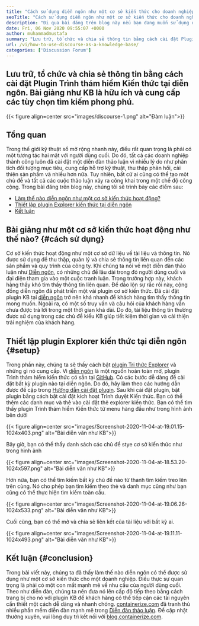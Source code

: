 ```yaml
---
title: "Cách sử dụng diễn ngôn như một cơ sở kiến ​​thức cho doanh nghiệp" 
seoTitle: "Cách sử dụng diễn ngôn như một cơ sở kiến ​​thức cho doanh nghiệp" 
description: "Đi qua bài đăng trên blog này nếu bạn đang muốn sử dụng diễn ngôn như một cơ sở kiến ​​thức. Bật nó ngay hôm nay và chia sẻ các phiên bản trực tiếp của tài liệu của công ty bạn" 
date: Fri, 06 Nov 2020 09:55:07 +0000
author: muhammadmustafa
summary: "Lưu trữ, tổ chức và chia sẻ thông tin bằng cách cài đặt Plugin Trình thám hiểm Kiến thức tại diễn ngôn. Bài giảng như KB là hữu ích và cung cấp các tùy chọn tìm kiếm phong phú." 
url: /vi/how-to-use-discourse-as-a-knowledge-base/
categories: ['Discussion Forum']
---
```


## Lưu trữ, tổ chức và chia sẻ thông tin bằng cách cài đặt Plugin Trình thám hiểm Kiến thức tại diễn ngôn. Bài giảng như KB là hữu ích và cung cấp các tùy chọn tìm kiếm phong phú.

{{< figure align=center src="images/discourse-1.png" alt="Đàm luận">}}


## Tổng quan
Trong thế giới kỹ thuật số mở rộng nhanh này, điều rất quan trọng là phải có một tương tác hai mặt với người dùng cuối. Do đó, tất cả các doanh nghiệp thành công luôn đã cài đặt một diễn đàn thảo luận vì nhiều lý do như phân tích đối tượng mục tiêu, cung cấp hỗ trợ kỹ thuật, thu thập phản hồi, cải thiện sản phẩm và nhiều hơn nữa. Tuy nhiên, bất cứ ai cũng có thể tạo một chủ đề và tất cả các cuộc thảo luận xảy ra công khai trong một chế độ công cộng.
Trong bài đăng trên blog này, chúng tôi sẽ trình bày các điểm sau:
  * [Làm thế nào diễn ngôn như một cơ sở kiến ​​thức hoạt động?][1]
  * [Thiết lập plugin Explorer kiến ​​thức tại diễn ngôn][2]
  * [Kết luận][3]

## Bài giảng như một cơ sở kiến ​​thức hoạt động như thế nào?   {#cách sử dụng}
Cơ sở kiến ​​thức hoạt động như một cơ sở dữ liệu về tài liệu và thông tin. Nó được sử dụng để thu thập, quản lý và chia sẻ thông tin liên quan đến các sản phẩm và quy trình của công ty. Khi chúng ta nói về một diễn đàn thảo luận như [Diễn ngôn][4], có những chủ đề lâu dài trong đó người dùng cuối và đại diện tham gia vào một cuộc tranh luận. Trong trường hợp này, khách hàng thấy khó tìm thấy thông tin liên quan. Để đảo lộn sự rắc rối này, cộng đồng diễn ngôn đã phát triển một vài plugin cơ sở kiến ​​thức.
Đã cài đặt plugin KB tại [diễn ngôn][4] trở nên khá nhanh để khách hàng tìm thấy thông tin mong muốn. Ngoài ra, có một số truy vấn và câu hỏi của khách hàng vẫn chưa được trả lời trong một thời gian khá dài. Do đó, tài liệu thông tin thường được sử dụng trong các chủ đề kiểu KB giúp tiết kiệm thời gian và cải thiện trải nghiệm của khách hàng.

## Thiết lập plugin Explorer kiến ​​thức tại diễn ngôn   {#setup}
Trong phần này, chúng ta sẽ thấy cách bật [plugin Tri thức Explorer][5] và những gì nó cung cấp.
Vì [diễn ngôn][4] là một nguồn hoàn toàn mở, plugin Trình thám hiểm kiến ​​thức có sẵn tại [GitHub][5].
Có các bước dễ dàng để cài đặt bất kỳ plugin nào tại diễn ngôn. Do đó, hãy làm theo các hướng dẫn được đề cập trong [Hướng dẫn cài đặt plugin][6].
Sau khi cài đặt plugin, bật plugin bằng cách bật cài đặt kích hoạt Trình duyệt Kiến thức. Bạn có thể thêm các danh mục và thẻ vào cài đặt thẻ explorer kiến ​​thức.
Bạn có thể tìm thấy plugin Trình thám hiểm Kiến thức từ menu hàng đầu như trong hình ảnh bên dưới

{{< figure align=center src="images/Screenshot-2020-11-04-at-19.01.15-1024x403.png" alt="Bài diễn văn như KB">}}

Bây giờ, bạn có thể thấy danh sách các chủ đề stye cơ sở kiến ​​thức như trong hình ảnh

{{< figure align=center src="images/Screenshot-2020-11-04-at-18.53.20-1024x597.png" alt="Bài diễn văn như KB">}}

Hơn nữa, bạn có thể tìm kiếm bất kỳ chủ đề nào từ thanh tìm kiếm treo lên trên cùng. Nó cho phép bạn tìm kiếm theo thẻ và danh mục cũng như bạn cũng có thể thực hiện tìm kiếm toàn cầu.

{{< figure align=center src="images/Screenshot-2020-11-04-at-19.06.26-1024x533.png" alt="Bài diễn văn như KB">}}

Cuối cùng, bạn có thể mở và chia sẻ liên kết của tài liệu với bất kỳ ai.

{{< figure align=center src="images/Screenshot-2020-11-04-at-19.11.11-1024x493.png" alt="Bài diễn văn như KB">}}


## Kết luận   {#conclusion}
Trong bài viết này, chúng ta đã thấy làm thế nào diễn ngôn có thể được sử dụng như một cơ sở kiến ​​thức cho một doanh nghiệp. Điều thực sự quan trọng là phải có một con mắt mạnh mẽ về nhu cầu của người dùng cuối. Theo như diễn đàn, chúng ta nên đưa nó lên cấp độ tiếp theo bằng cách trang bị cho nó với plugin KB để khách hàng có thể tiếp cận các tài nguyên cần thiết một cách dễ dàng và nhanh chóng.
[containerize.com][7] đã tranh thủ nhiều phần mềm diễn đàn mạnh mẽ trong [Diễn đàn thảo luận][8]. Để cập nhật thường xuyên, vui lòng duy trì kết nối với [blog.containerize.com][9].

  
[1]: #usage
[2]: #setup
[3]: #Conclusion
[4]: https://products.containerize.com/discussion-forum/discourse
[5]: https://github.com/discourse/discourse-knowledge-explorer
[6]: https://meta.discourse.org/t/install-a-plugin/19157
[7]: https://www.containerize.com/
[8]: https://products.containerize.com/discussion-forum
[9]: https://blog.containerize.com/
